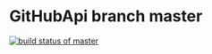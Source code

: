 # GitHubApi branch master
[![build status of master](https://travis-ci.org/Tc-blip/GitHubApi.svg?branch=master)](https://travis-ci.org/Tc-blip/GitHubApi)
